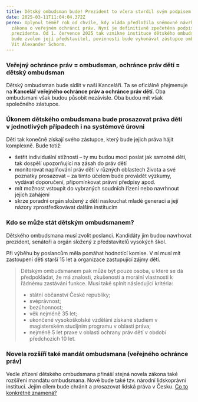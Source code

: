 ```yaml
---
title: Dětský ombudsman bude! Prezident to včera stvrdil svým podpisem
date: 2025-03-11T11:04:04.372Z
perex: Uplynul téměř rok od chvíle, kdy vláda předložila sněmovně návrh novely
  zákona o veřejném ochránci práv. Nyní je definitivně zpečetěna podpisem
  prezidenta. Od 1. července 2025 tak vznikne instituce dětského ombudsmana. Než
  bude zvolen její představitel, povinnosti bude vykonávat zástupce ombudsmana
  Vít Alexander Schorm.
---
```

### Veřejný ochránce práv = ombudsman, ochránce práv dětí = dětský ombudsman

Dětský ombudsman bude sídlit v naší Kanceláři. Ta se oficiálně přejmenuje na **Kancelář veřejného ochránce práv a ochránce práv dětí**. Oba ombudsmani však budou působit nezávisle. Oba budou mít však společného zástupce. 

### Úkonem dětského ombudsmana bude prosazovat práva dětí v jednotlivých případech i na systémové úrovni

Děti tak konečně získají svého zástupce, který bude jejich práva hájit komplexně. Bude totiž:

* šetřit individuální stížnosti – ty mu budou moci poslat jak samotné děti, tak dospělí upozorňující na zásah do práv dětí
* monitorovat naplňování práv dětí v různých oblastech života a své poznatky prosazovat – za tímto účelem bude provádět výzkumy, vydávat doporučení, připomínkovat právní předpisy apod. 
* mít možnost vstoupit do vybraných soudních řízení nebo navrhnout jejich zahájení
* skrze poradní orgán složený z dětí naslouchat mladé generaci a její názory zprostředkovávat dalším institucím

### **Kdo se může stát dětským ombudsmanem?**

Dětského ombudsmana musí zvolit poslanci. Kandidáty jim budou navrhovat prezident, senátoři a orgán složený z představitelů vysokých škol. 

Při výběhu by poslancům měla pomáhat hodnotící komise. V ní musí mít zastoupení děti starší 15 let a organizace zastupující zájmy dětí. 

> Dětským ombudsmanem pak může být pouze osoba, u které se dá předpokládat, že má znalosti, zkušenosti a morální vlastnosti k řádnému zastávání funkce. Musí také splnit následující kritéria:
>
> * státní občanství České republiky;
> * svéprávnost;
> * bezúhonnost;
> * věk nejméně 35 let;
> * ukončené vysokoškolské vzdělání získané studiem v magisterském studijním programu v oblasti práva;
> * nejméně 5 let praxe v oblasti ochrany práv dětí v období předchozích 10 let.

### Novela rozšíří také mandát ombudsmana (veřejného ochránce práv)

Vedle zřízení dětského ombudsmana přináší stejná novela zákona také rozšíření mandátu ombudsmana. Nově bude také tzv. národní lidskoprávní institucí. Jejím cílem bude chránit a prosazovat lidská práva v Česku. [Co to konkrétně znamená? ](https://www.ochrance.cz/dokument/co_je_to_narodni_lidskopravni_instituce_a_proc_ji_v_cesku_potrebujeme/)